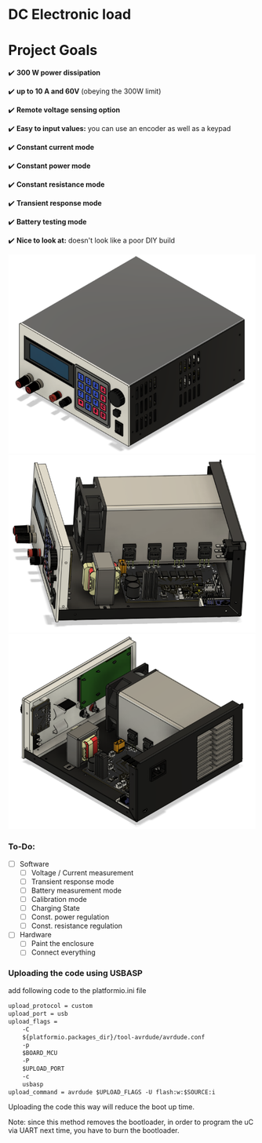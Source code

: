 # DC Electronic load

# Project Goals
:heavy_check_mark: **300 W power dissipation**

:heavy_check_mark: **up to 10 A and 60V** (obeying the 300W limit)

:heavy_check_mark: **Remote voltage sensing option**

:heavy_check_mark: **Easy to input values:** you can use an encoder as well as a keypad

:heavy_check_mark: **Constant current mode**

:heavy_check_mark: **Constant power mode**

:heavy_check_mark: **Constant resistance mode**

:heavy_check_mark: **Transient response mode**

:heavy_check_mark: **Battery testing mode**

:heavy_check_mark: **Nice to look at:** doesn't look like a poor DIY build

<p align="center">
  <img src="/images/load_assembled.png" />
  <img src="/images/insides.png" />
  <img src="/images/insides_rear.png" />
</p>

### To-Do:

- [ ] Software
  - [ ] Voltage / Current measurement
  - [ ] Transient response mode
  - [ ] Battery measurement mode
  - [ ] Calibration mode
  - [ ] Charging State
  - [ ] Const. power regulation
  - [ ] Const. resistance regulation
- [ ] Hardware
  - [ ] Paint the enclosure
  - [ ] Connect everything

### Uploading the code using USBASP
add following code to the platformio.ini file

    upload_protocol = custom
    upload_port = usb
    upload_flags = 
        -C
        ${platformio.packages_dir}/tool-avrdude/avrdude.conf
        -p
        $BOARD_MCU
        -P
        $UPLOAD_PORT
        -c
        usbasp
    upload_command = avrdude $UPLOAD_FLAGS -U flash:w:$SOURCE:i

Uploading the code this way will reduce the boot up time.

Note: since this method removes the bootloader, in order to program the uC via UART next time,
    you have to burn the bootloader.